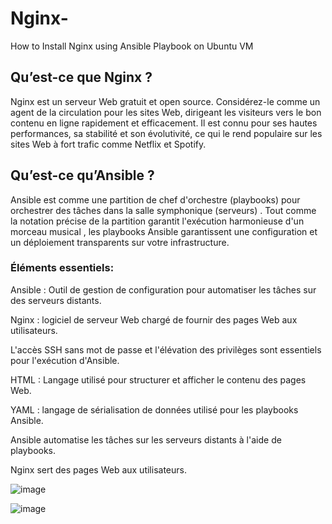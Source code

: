 # Nginx-
How to Install Nginx using Ansible Playbook on Ubuntu VM 

## Qu’est-ce que Nginx ?

Nginx est un serveur Web gratuit et open source. Considérez-le comme un agent de la circulation pour les sites Web, dirigeant les visiteurs vers le bon contenu en ligne rapidement et efficacement. Il est connu pour ses hautes performances, sa stabilité et son évolutivité, ce qui le rend populaire sur les sites Web à fort trafic comme Netflix et Spotify.

## Qu’est-ce qu’Ansible ?

Ansible est comme une partition de chef d'orchestre (playbooks) pour orchestrer des tâches dans la salle symphonique (serveurs) . Tout comme la notation précise de la partition garantit l'exécution harmonieuse d'un morceau musical , les playbooks Ansible garantissent une configuration et un déploiement transparents sur votre infrastructure.

### Éléments essentiels:

Ansible : Outil de gestion de configuration pour automatiser les tâches sur des serveurs distants.

Nginx : logiciel de serveur Web chargé de fournir des pages Web aux utilisateurs.

L'accès SSH sans mot de passe et l'élévation des privilèges sont essentiels pour l'exécution d'Ansible.

HTML : Langage utilisé pour structurer et afficher le contenu des pages Web.

YAML : langage de sérialisation de données utilisé pour les playbooks Ansible.

Ansible automatise les tâches sur les serveurs distants à l'aide de playbooks.

Nginx sert des pages Web aux utilisateurs.


![image](https://github.com/JRMARIEM/Nginx-/assets/161127704/1ff52982-c220-480d-9d9c-b7d2750d07c0)


![image](https://github.com/JRMARIEM/Nginx-/assets/161127704/80eaf381-8efc-4377-bdb5-b9edcf8539e1)

